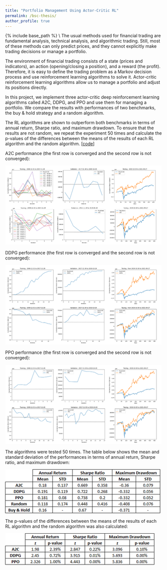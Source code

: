 ```yaml
---
title: "Portfolio Management Using Actor-Critic RL"
permalink: /bsc-thesis/
author_profile: true
---
```


{% include base_path %}
\\
The usual methods used for financial trading are fundamental analysis, technical analysis, and algorithmic trading. Still, most of these methods can only predict prices, and they cannot explicitly make trading decisions or manage a portfolio.

The environment of financial trading consists of a state (prices and indicators), an action (opening/closing a position), and a reward (the profit). Therefore, it is easy to define the trading problem as a Markov decision process and use reinforcement learning algorithms to solve it. Actor-critic reinforcement learning algorithms allow us to manage a portfolio and adjust its positions directly.

In this project, we implement three actor-critic deep reinforcement learning algorithms called A2C, DDPG, and PPO and use them for managing a portfolio. We compare the results with performances of two benchmarks, the buy & hold strategy and a random algorithm.

The RL algorithms are shown to outperform both benchmarks in terms of annual return, Sharpe ratio, and maximum drawdown. To ensure that the results are not random, we repeat the experiment 50 times and calculate the p-values of the differences between the means of the results of each RL algorithm and the random algorithm. [[code](https://github.com/matinaghaei/Stock-Trading-ActorCriticRL)]

A2C performance (the first row is converged and the second row is not converged):

![](/images/plots-A2C.png)

DDPG performance (the first row is converged and the second row is not converged):

![](/images/plots-DDPG.png)

PPO performance (the first row is converged and the second row is not converged):

![](/images/plots-PPO.png)

The algorithms were tested 50 times. The table below shows the mean and standard deviation of the performances in terms of annual return, Sharpe ratio, and maximum drawdown:

![](/images/table1.png)

The p-values of the differences between the means of the results of each RL algorithm and the random algorithm was also calculated:

![](/images/table2.png)
